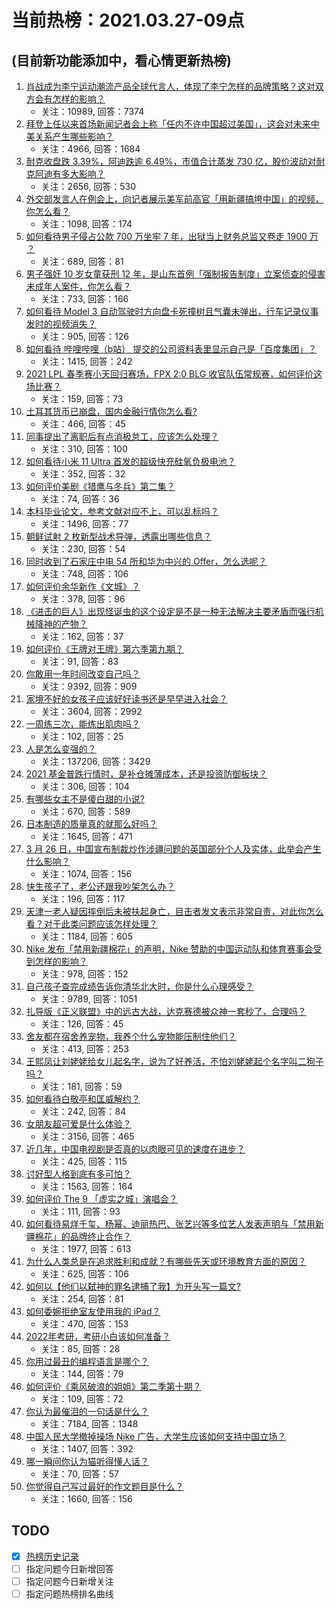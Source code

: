 # 当前热榜：2021.03.27-09点
## (目前新功能添加中，看心情更新热榜)
1. [肖战成为李宁运动潮流产品全球代言人，体现了李宁怎样的品牌策略？这对双方会有怎样的影响？](https://www.zhihu.com/question/451308723)
    * 关注：10989, 回答：7374
2. [拜登上任以来首场新闻记者会上称「任内不许中国超过美国」，这会对未来中美关系产生哪些影响？](https://www.zhihu.com/question/451306277)
    * 关注：4966, 回答：1684
3. [耐克收盘跌 3.39%，阿迪跌逾 6.49%，市值合计蒸发 730 亿，股价波动对耐克阿迪有多大影响？](https://www.zhihu.com/question/451309277)
    * 关注：2656, 回答：530
4. [外交部发言人在例会上，向记者展示美军前高官「用新疆搞垮中国」的视频，你怎么看？](https://www.zhihu.com/question/451374588)
    * 关注：1098, 回答：174
5. [如何看待男子侵占公款 700 万坐牢 7 年，出狱当上财务总监又卷走 1900 万 ？](https://www.zhihu.com/question/451318184)
    * 关注：689, 回答：81
6. [男子强奸 10 岁女童获刑 12 年，是山东首例「强制报告制度」立案侦查的侵害未成年人案件，你怎么看？](https://www.zhihu.com/question/451346543)
    * 关注：733, 回答：166
7. [如何看待 Model 3 自动驾驶时方向盘卡死撞树且气囊未弹出，行车记录仪事发时的视频消失？](https://www.zhihu.com/question/451337512)
    * 关注：905, 回答：126
8. [如何看待 哔哩哔哩（b站） 提交的公司资料表里显示自己是「百度集团」？](https://www.zhihu.com/question/451335195)
    * 关注：1415, 回答：242
9. [2021 LPL 春季赛小天回归赛场，FPX 2:0 BLG 收官队伍常规赛，如何评价这场比赛？](https://www.zhihu.com/question/451394484)
    * 关注：159, 回答：73
10. [土耳其货币已崩盘，国内金融行情你怎么看?](https://www.zhihu.com/question/450728849)
    * 关注：466, 回答：45
11. [同事提出了离职后有点消极怠工，应该怎么处理？](https://www.zhihu.com/question/434114178)
    * 关注：310, 回答：100
12. [如何看待小米 11 Ultra 首发的超级快充硅氧负极电池？](https://www.zhihu.com/question/451346616)
    * 关注：352, 回答：32
13. [如何评价美剧《猎鹰与冬兵》第二集？](https://www.zhihu.com/question/450383885)
    * 关注：74, 回答：36
14. [本科毕业论文，参考文献对应不上，可以乱标吗？](https://www.zhihu.com/question/381443047)
    * 关注：1496, 回答：77
15. [​朝鲜试射 2 枚新型战术导弹，透露出哪些信息？](https://www.zhihu.com/question/451290690)
    * 关注：230, 回答：54
16. [同时收到了石家庄中电 54 所和华为中兴的 Offer，怎么选呢？](https://www.zhihu.com/question/19755392)
    * 关注：748, 回答：106
17. [如何评价余华新作《文城》？](https://www.zhihu.com/question/445698299)
    * 关注：378, 回答：96
18. [《进击的巨人》出现怪诞虫的这个设定是不是一种无法解决主要矛盾而强行机械降神的产物？](https://www.zhihu.com/question/447960338)
    * 关注：162, 回答：37
19. [如何评价《王牌对王牌》第六季第九期？](https://www.zhihu.com/question/451400104)
    * 关注：91, 回答：83
20. [你敢用一年时间改变自己吗？](https://www.zhihu.com/question/437098355)
    * 关注：9392, 回答：909
21. [家境不好的女孩子应该好好读书还是早早进入社会？](https://www.zhihu.com/question/445617756)
    * 关注：3604, 回答：2992
22. [一周练三次，能练出肌肉吗？](https://www.zhihu.com/question/450411564)
    * 关注：102, 回答：25
23. [人是怎么变强的？](https://www.zhihu.com/question/267653585)
    * 关注：137206, 回答：3429
24. [2021 基金普跌行情时，是补仓摊薄成本，还是投资防御板块？](https://www.zhihu.com/question/447534582)
    * 关注：306, 回答：104
25. [有哪些女主不是傻白甜的小说?](https://www.zhihu.com/question/382066291)
    * 关注：670, 回答：589
26. [日本制造的质量真的就那么好吗？](https://www.zhihu.com/question/335156490)
    * 关注：1645, 回答：471
27. [3 月 26 日，中国宣布制裁炒作涉疆问题的英国部分个人及实体，此举会产生什么影响？](https://www.zhihu.com/question/451301218)
    * 关注：1074, 回答：156
28. [快生孩子了，老公还跟我吵架怎么办？](https://www.zhihu.com/question/450240311)
    * 关注：196, 回答：117
29. [天津一老人疑因摔倒后未被扶起身亡，目击者发文表示非常自责，对此你怎么看？对于此类问题应该怎样处理？](https://www.zhihu.com/question/450872600)
    * 关注：1184, 回答：605
30. [Nike 发布「禁用新疆棉花」的声明，Nike 赞助的中国运动队和体育赛事会受到怎样的影响？](https://www.zhihu.com/question/451153986)
    * 关注：978, 回答：152
31. [自己孩子查完成绩告诉你清华北大时，你是什么心理感受？](https://www.zhihu.com/question/331275499)
    * 关注：9789, 回答：1051
32. [扎导版《正义联盟》中的远古大战，达克赛德被众神一套秒了，合理吗？](https://www.zhihu.com/question/449911989)
    * 关注：126, 回答：45
33. [舍友都在宿舍养宠物，我养个什么宠物能压制住他们？](https://www.zhihu.com/question/450957590)
    * 关注：413, 回答：253
34. [王熙凤让刘姥姥给女儿起名字，说为了好养活，不怕刘姥姥起个名字叫二狗子吗？](https://www.zhihu.com/question/450054372)
    * 关注：181, 回答：59
35. [如何看待白敬亭和匡威解约？](https://www.zhihu.com/question/451221556)
    * 关注：242, 回答：84
36. [女朋友超可爱是什么体验？](https://www.zhihu.com/question/264334522)
    * 关注：3156, 回答：465
37. [近几年，中国电视剧是否真的以肉眼可见的速度在进步？](https://www.zhihu.com/question/61022286)
    * 关注：425, 回答：115
38. [讨好型人格到底有多可怕？](https://www.zhihu.com/question/268633341)
    * 关注：1563, 回答：164
39. [如何评价 The 9 「虚实之城」演唱会？](https://www.zhihu.com/question/451099801)
    * 关注：111, 回答：93
40. [如何看待易烊千玺、杨幂、迪丽热巴、张艺兴等多位艺人发表声明与「禁用新疆棉花」的品牌终止合作？](https://www.zhihu.com/question/451131161)
    * 关注：1977, 回答：613
41. [为什么人类总是在追求胜利和成就？有哪些先天或环境教育方面的原因？](https://www.zhihu.com/question/449660943)
    * 关注：625, 回答：106
42. [如何以【他们以弑神的罪名逮捕了我】为开头写一篇文?](https://www.zhihu.com/question/440187946)
    * 关注：254, 回答：81
43. [如何委婉拒绝室友使用我的 iPad？](https://www.zhihu.com/question/450802801)
    * 关注：470, 回答：153
44. [2022年考研，考研小白该如何准备？](https://www.zhihu.com/question/449890746)
    * 关注：85, 回答：28
45. [你用过最丑的编程语言是哪个？](https://www.zhihu.com/question/448169628)
    * 关注：144, 回答：79
46. [如何评价《乘风破浪的姐姐》第二季第十期？](https://www.zhihu.com/question/451323551)
    * 关注：109, 回答：72
47. [你认为最催泪的一句话是什么？](https://www.zhihu.com/question/428747344)
    * 关注：7184, 回答：1348
48. [中国人民大学撤掉操场 Nike 广告，大学生应该如何支持中国立场？](https://www.zhihu.com/question/451231545)
    * 关注：1407, 回答：392
49. [哪一瞬间你认为猫听得懂人话？](https://www.zhihu.com/question/449453410)
    * 关注：70, 回答：57
50. [你觉得自己写过最好的作文题目是什么？](https://www.zhihu.com/question/354965203)
    * 关注：1660, 回答：156
## TODO
* [x] [热榜历史记录](hot_history/AllHot.md)
* [ ] 指定问题今日新增回答
* [ ] 指定问题今日新增关注
* [ ] 指定问题热榜排名曲线
